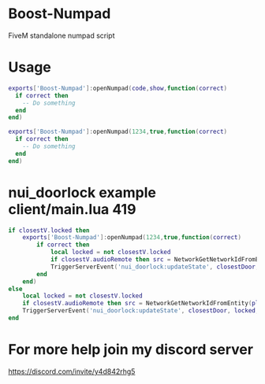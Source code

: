 # Boost-Numpad

FiveM standalone numpad script

# Usage
```LUA
exports['Boost-Numpad']:openNumpad(code,show,function(correct)
  if correct then
    -- Do something
  end
end)

exports['Boost-Numpad']:openNumpad(1234,true,function(correct)
  if correct then
    -- Do something
  end
end)
```
# nui_doorlock example client/main.lua 419
```LUA
if closestV.locked then
	exports['Boost-Numpad']:openNumpad(1234,true,function(correct)
		if correct then
			local locked = not closestV.locked
			if closestV.audioRemote then src = NetworkGetNetworkIdFromEntity(playerPed) else src = nil end
			TriggerServerEvent('nui_doorlock:updateState', closestDoor, locked, src) -- Broadcast new state of the door to everyone
		end
	end)
else
	local locked = not closestV.locked
	if closestV.audioRemote then src = NetworkGetNetworkIdFromEntity(playerPed) else src = nil end
	TriggerServerEvent('nui_doorlock:updateState', closestDoor, locked, src) -- Broadcast new state of the door to everyone
end
```

# For more help join my discord server
https://discord.com/invite/y4d842rhg5

